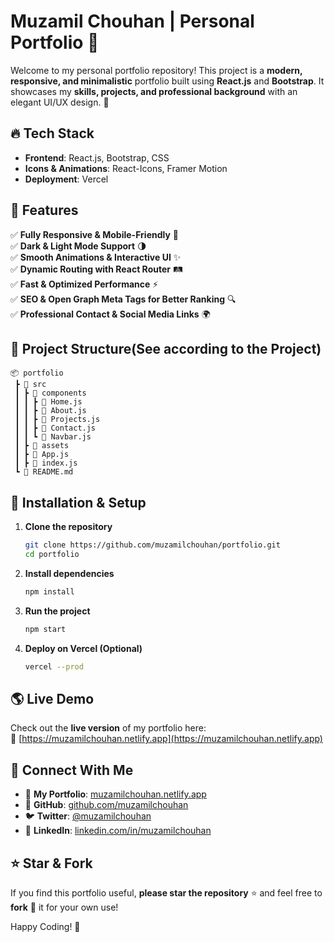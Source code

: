 # Muzamil Chouhan | Personal Portfolio 🚀

Welcome to my personal portfolio repository! This project is a **modern, responsive, and minimalistic** portfolio built using **React.js** and **Bootstrap**. It showcases my **skills, projects, and professional background** with an elegant UI/UX design. 🚀

## 🔥 Tech Stack

- **Frontend**: React.js, Bootstrap, CSS
- **Icons & Animations**: React-Icons, Framer Motion
- **Deployment**: Vercel

## 📌 Features

✅ **Fully Responsive & Mobile-Friendly** 📱  
✅ **Dark & Light Mode Support** 🌗  
✅ **Smooth Animations & Interactive UI** ✨  
✅ **Dynamic Routing with React Router** 🛤️  
✅ **Fast & Optimized Performance** ⚡  
✅ **SEO & Open Graph Meta Tags for Better Ranking** 🔍  
✅ **Professional Contact & Social Media Links** 🌍  

## 📂 Project Structure(See according to the Project)

```
📦 portfolio
 ┣ 📂 src
 ┃ ┣ 📂 components
 ┃ ┃ ┣ 📜 Home.js
 ┃ ┃ ┣ 📜 About.js
 ┃ ┃ ┣ 📜 Projects.js
 ┃ ┃ ┣ 📜 Contact.js
 ┃ ┃ ┗ 📜 Navbar.js
 ┃ ┣ 📂 assets
 ┃ ┣ 📜 App.js
 ┃ ┣ 📜 index.js
 ┗ 📜 README.md
```

## 🚀 Installation & Setup

1. **Clone the repository**
   ```sh
   git clone https://github.com/muzamilchouhan/portfolio.git
   cd portfolio
   ```
2. **Install dependencies**
   ```sh
   npm install
   ```
3. **Run the project**
   ```sh
   npm start
   ```
4. **Deploy on Vercel (Optional)**
   ```sh
   vercel --prod
   ```

## 🌎 Live Demo

Check out the **live version** of my portfolio here:  
🔗 [https://muzamilchouhan.netlify.app](https://muzamilchouhan.netlify.app)

## 📢 Connect With Me

- 💼 **My Portfolio**: [muzamilchouhan.netlify.app](https://muzamilchouhan.netlify.app)
- 🔗 **GitHub**: [github.com/muzamilchouhan](https://github.com/muzamilchouhan)
- 🐦 **Twitter**: [@muzamilchouhan](https://twitter.com/muzamilchouhan)
- 💬 **LinkedIn**: [linkedin.com/in/muzamilchouhan](https://linkedin.com/in/muzamilchouhan)

## ⭐ Star & Fork

If you find this portfolio useful, **please star the repository** ⭐ and feel free to **fork** 🍴 it for your own use!

Happy Coding! 🚀

